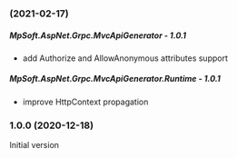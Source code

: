 ### (2021-02-17)

##### MpSoft.AspNet.Grpc.MvcApiGenerator - 1.0.1
* add Authorize and AllowAnonymous attributes support

##### MpSoft.AspNet.Grpc.MvcApiGenerator.Runtime - 1.0.1
* improve HttpContext propagation

### 1.0.0 (2020-12-18)  
Initial version
